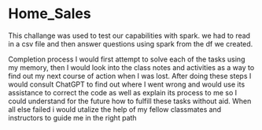 # Home_Sales

This challange was used to test our capabilities with spark.
we had to read in a csv file and then answer questions using spark from the df we created.

Completion process I would first attempt to solve each of the tasks using my memory, then I would look into the class notes and activities as a way to find out my next course of action when I was lost. After doing these steps I would consult ChatGPT to find out where I went wrong and would use its assistance to correct the code as well as explain its process to me so I could understand for the future how to fulfill these tasks without aid. When all else failed i would utalize the help of my fellow classmates and instructors to guide me in the right path
